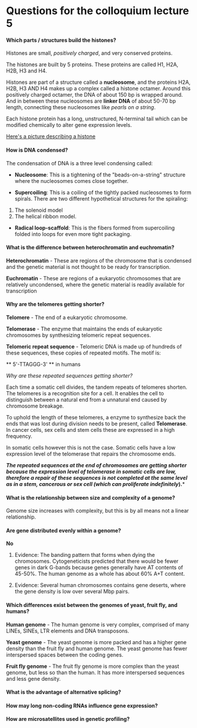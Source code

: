 # Questions for the colloquium lecture 5

#### Which parts / structures build the histones?

Histones are small, *positively charged*, and very conserved proteins.

The histones are built by 5 proteins. These proteins are called H1, H2A, H2B, H3 and H4.

Histones are part of a structure called a **nucleosome**, and the proteins H2A, H2B, H3 AND H4 makes up a complex called a histone octamer. Around this positively charged octamer, the DNA of about 150 bp is wrapped around. And in between these nucleosomes are **linker DNA** of about 50-70 bp length, connecting these nucleosomes like *pearls on a string*.

Each histone protein has a long, unstructured, N-terminal tail which can be modified chemically to alter gene expression levels.

[Here's a picture describing a histone](https://raw.githubusercontent.com/stigpaulsberg/Genome-4/master/Content/Histone.PNG)

#### How is DNA condensed?

The condensation of DNA is a three level condensing called:

- **Nucleosome**: This is a tightening of the "beads-on-a-string" structure where the nucleosomes comes close together.

- **Supercoiling**: This is a coiling of the tightly packed nucleosomes to form spirals. There are two different hypothetical structures for the spiraling:

 1. The solenoid model
 2. The helical ribbon model.


- **Radical loop-scaffold**: This is the fibers formed from supercoiling folded into loops for even more tight packaging.

#### What is the difference between heterochromatin and euchromatin?

**Heterochromatin** - These are regions of the chromosome that is condensed and the genetic material is not thought to be ready for transcription.

**Euchromatin** - These are regions of a eukaryotic chromosomes that are relatively uncondensed, where the genetic material is readily available for transcription

#### Why are the telomeres getting shorter?

**Telomere** - The end of a eukaryotic chromosome.

**Telomerase** - The enzyme that maintains the ends of eukaryotic chromosomes by synthesizing telomeric repeat sequences.

**Telomeric repeat sequence** - Telomeric DNA is made up of hundreds of these sequences, these copies of repeated motifs. The motif is:

** 5'-TTAGGG-3' ** in humans

*Why are these repeated sequences getting shorter?*

Each time a somatic cell divides, the tandem repeats of telomeres shorten. The telomeres is a recognition site for a cell. It enables the cell to distinguish between a natural end from a unnatural end caused by chromosome breakage.

To uphold the length of these telomeres, a enzyme to synthesize back the ends that was lost during division needs to be present, called **Telomerase**. In cancer cells, sex cells and stem cells these are expressed in a high frequency.

In somatic cells however this is not the case. Somatic cells have a low expression level of the telomerase that repairs the chromosome ends.

***The repeated sequences at the end of chromosomes are getting shorter because the expression level of telomerase in somatic cells are low, therefore a repair of these sequences is not completed at the same level as in a stem, cancerous or sex cell (**which can proliferate indefinitely***).***

#### What is the relationship between size and complexity of a genome?

Genome size increases with complexity, but this is by all means not a linear relationship.

#### Are gene distributed evenly within a genome?

**No**

1. Evidence: The banding pattern that forms when dying the chromosomes. Cytogeneticists predicted that there would be fewer genes in dark G-bands because genes generally have AT contents of 45-50%. The human genome as a whole has about 60% A+T content.

2. Evidence: Several human chromosomes contains gene deserts, where the gene density is low over several Mbp pairs.

#### Which differences exist between the genomes of yeast, fruit fly, and humans?

**Human genome** - The human genome is very complex, comprised of many LINEs, SINEs, LTR elements and DNA transposons. 

**Yeast genome** - The yeast genome is more packed and has a higher gene density than the fruit fly and human genome. The yeast genome has fewer interspersed spaces between the coding genes.

**Fruit fly genome** - The fruit fly genome is more complex than the yeast genome, but less so than the human. It has more interspersed sequences and less gene density.

#### What is the advantage of alternative splicing?
#### How may long non-coding RNAs influence gene expression?
#### How are microsatellites used in genetic profiling?
